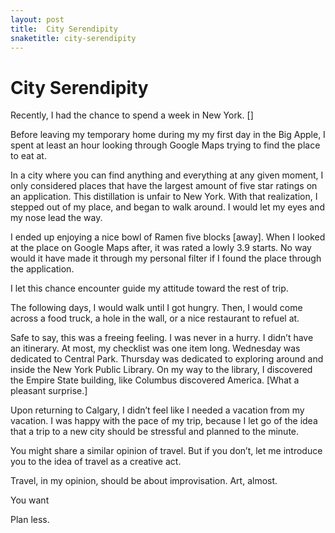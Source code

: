 ```yaml
---
layout: post
title:  City Serendipity
snaketitle: city-serendipity
---
```

<canvas id='canvas' height='400' width='400'></canvas>
<h1>City Serendipity</h1>

Recently, I had the chance to spend a week in New York. 
[]

Before leaving my temporary home during my my first day in the Big Apple, I spent at least an hour looking through Google Maps trying to find the place to eat at.

In a city where you can find anything and everything at any given moment, I only considered places that have the largest amount of five star ratings on an application. This distillation is unfair to New York. With that realization, I stepped out of my place, and began to walk around. I would let my eyes and my nose lead the way. 

I ended up enjoying a nice bowl of Ramen five blocks [away]. When I looked at the place on Google Maps after, it was rated a lowly 3.9 starts. No way would it have made it through my personal filter if I found the place through the application.

I let this chance encounter guide my attitude toward the rest of trip.

The following days, I would walk until I got hungry. Then, I would come across a food truck, a hole in the wall, or a nice restaurant to refuel at. 

Safe to say, this was a freeing feeling. I was never in a hurry. I didn’t have an itinerary. At most, my checklist was one item long. Wednesday was dedicated to Central Park. Thursday was dedicated to exploring around and inside the New York Public Library. On my way to the library, I discovered the Empire State building, like Columbus discovered America. [What a pleasant surprise.]

Upon returning to Calgary, I didn’t feel like I needed a vacation from my vacation. I was happy with the pace of my trip, because I let go of the idea that a trip to a new city should be stressful and planned to the minute.

You might share a similar opinion of travel. But if you don’t, let me introduce you to the idea of travel as a creative act. 

Travel, in my opinion, should be about improvisation. Art, almost. 

You want 




Plan less.


